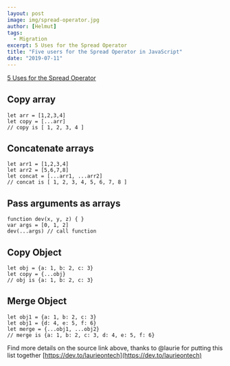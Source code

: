 ```yaml
---
layout: post
image: img/spread-operator.jpg
author: [Helmut]
tags:
  - Migration
excerpt: 5 Uses for the Spread Operator
title: "Five users for the Spread Operator in JavaScript"
date: "2019-07-11"
---
```


[5 Uses for the Spread Operator](https://dev.to/laurieontech/5-uses-for-the-spread-operator-b9i "5 users for the spread operator")

## Copy array

```
let arr = [1,2,3,4]
let copy = [...arr]
// copy is [ 1, 2, 3, 4 ]
```

## Concatenate arrays

```
let arr1 = [1,2,3,4]
let arr2 = [5,6,7,8]
let concat = [...arr1, ...arr2]
// concat is [ 1, 2, 3, 4, 5, 6, 7, 8 ]
```

## Pass arguments as arrays

```
function dev(x, y, z) { }
var args = [0, 1, 2]
dev(...args) // call function
```

## Copy Object

```
let obj = {a: 1, b: 2, c: 3}
let copy = {...obj}
// obj is {a: 1, b: 2, c: 3}
```

## Merge Object

```
let obj1 = {a: 1, b: 2, c: 3}
let obj1 = {d: 4, e: 5, f: 6}
let merge = {...obj1, ...obj2}
// merge is {a: 1, b: 2, c: 3, d: 4, e: 5, f: 6}
```

Find more details on the source link above, thanks to @laurie for putting this list together [https://dev.to/laurieontech](https://dev.to/laurieontech)

